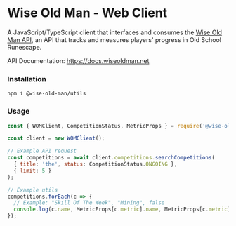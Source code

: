 # Wise Old Man - Web Client

A JavaScript/TypeScript client that interfaces and consumes the [Wise Old Man API](https://wiseoldman.net), an API that tracks and measures players' progress in Old School Runescape.

API Documentation: https://docs.wiseoldman.net

### Installation

`npm i @wise-old-man/utils`

### Usage

```javascript
const { WOMClient, CompetitionStatus, MetricProps } = require('@wise-old-man/utils');

const client = new WOMClient();

// Example API request
const competitions = await client.competitions.searchCompetitions(
  { title: 'the', status: CompetitionStatus.ONGOING },
  { limit: 5 }
);

// Example utils
competitions.forEach(c => {
  // Example: "Skill Of The Week", "Mining", false
  console.log(c.name, MetricProps[c.metric].name, MetricProps[c.metric].isMembers);
});
```
